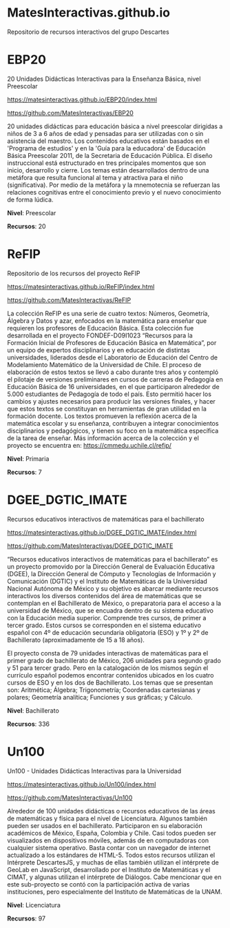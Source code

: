 # MatesInteractivas.github.io
Repositorio de recursos interactivos del grupo Descartes

# EBP20
20 Unidades Didácticas Interactivas para la Enseñanza Básica, nivel Preescolar

https://matesinteractivas.github.io/EBP20/index.html

https://github.com/MatesInteractivas/EBP20

20 unidades didácticas para educación básica a nivel preescolar dirigidas a niños de 3 a 6 años de edad y pensadas para ser utilizadas con o sin asistencia del maestro. Los contenidos educativos están basados en el 'Programa de estudios' y en la 'Guía para la educadora' de Educación Básica Preescolar 2011, de la Secretaria de Educación Pública. El diseño instruccional está estructurado en tres principales momentos que son inicio, desarrollo y cierre. Los temas están desarrollados dentro de una metáfora que resulta funcional al tema y atractiva para el niño (significativa). Por medio de la metáfora y la mnemotecnia se refuerzan las relaciones cognitivas entre el conocimiento previo y el nuevo conocimiento de forma lúdica.

**Nivel**: Preescolar

**Recursos**: 20


# ReFIP
Repositorio de los recursos del proyecto ReFIP

https://matesinteractivas.github.io/ReFIP/index.html

https://github.com/MatesInteractivas/ReFIP

La colección ReFIP es una serie de cuatro textos: Números, Geometría, Álgebra y Datos y azar, enfocados en la matemática para enseñar que requieren los profesores de Educación Básica. Esta colección fue desarrollada en el proyecto FONDEF-D09I1023 “Recursos para la Formación Inicial de Profesores de Educación Básica en Matemática”, por un equipo de expertos disciplinarios y en educación de distintas universidades, liderados desde el Laboratorio de Educación del Centro de Modelamiento Matemático de la Universidad de Chile. El proceso de elaboración de estos textos se llevó a cabo durante tres años y contempló el pilotaje de versiones preliminares en cursos de carreras de Pedagogía en Educación Básica de 16 universidades, en el que participaron alrededor de 5.000 estudiantes de Pedagogía de todo el país. Esto permitió hacer los cambios y ajustes necesarios para producir las versiones finales, y hacer que estos textos se constituyan en herramientas de gran utilidad en la formación docente. Los textos promueven la reflexión acerca de la matemática escolar y su enseñanza, contribuyen a integrar conocimientos disciplinarios y pedagógicos, y tienen su foco en la matemática específica de la tarea de enseñar. Más información acerca de la colección y el proyecto se encuentra en: https://cmmedu.uchile.cl/refip/

**Nivel**: Primaria

**Recursos**: 7


# DGEE_DGTIC_IMATE
Recursos educativos interactivos de matemáticas para el bachillerato

https://matesinteractivas.github.io/DGEE_DGTIC_IMATE/index.html

https://github.com/MatesInteractivas/DGEE_DGTIC_IMATE

“Recursos educativos interactivos de matemáticas para el bachillerato” es un proyecto promovido por la Dirección General de Evaluación Educativa (DGEE), la Dirección General de Cómputo y Tecnologías de Información y Comunicación (DGTIC) y el Instituto de Matemáticas de la Universidad Nacional Autónoma de México y su objetivo es abarcar mediante recursos interactivos los diversos contenidos del área de matemáticas que se contemplan en el Bachillerato de México, o preparatoria para el acceso a la universidad de México, que se encuadra dentro de su sistema educativo con la Educación media superior. Comprende tres cursos, de primer a tercer grado. Estos cursos se corresponden en el sistema educativo español con 4º de educación secundaria obligatoria (ESO) y 1º y 2º de Bachillerato (aproximadamente de 15 a 18 años).

El proyecto consta de 79 unidades interactivas de matemáticas para el primer grado de bachillerato de México, 206 unidades para segundo grado y 51 para tercer grado. Pero en la catalogación de los mismos según el currículo español podemos encontrar contenidos ubicados en los cuatro cursos de ESO y en los dos de Bachillerato. Los temas que se presentan son: Aritmética; Álgebra; Trigonometría; Coordenadas cartesianas y polares; Geometría analítica; Funciones y sus gráficas; y Cálculo.

**Nivel**: Bachillerato

**Recursos**: 336


# Un100
Un100 - Unidades Didácticas Interactivas para la Universidad

https://matesinteractivas.github.io/Un100/index.html

https://github.com/MatesInteractivas/Un100

Alrededor de 100 unidades didácticas o recursos educativos de las áreas de matemáticas y física para el nivel de Licenciatura. Algunos también pueden ser usados en el bachillerato. Participaron en su elaboración académicos de México, España, Colombia y Chile. Casi todos pueden ser visualizados en dispositivos móviles, además de en computadoras con cualquier sistema operativo. Basta contar con un navegador de internet actualizado a los estándares de HTML-5. Todos estos recursos utilizan el Intérprete DescartesJS, y muchas de ellas también utilizan el intérprete de GeoLab en JavaScript, desarrollado por el Instituto de Matemáticas y el CIMAT, y algunas utilizan el intérprete de Diálogos. Cabe mencionar que en este sub-proyecto se contó con la participación activa de varias instituciones, pero especialmente del Instituto de Matemáticas de la UNAM.

**Nivel**: Licenciatura

**Recursos**: 97


